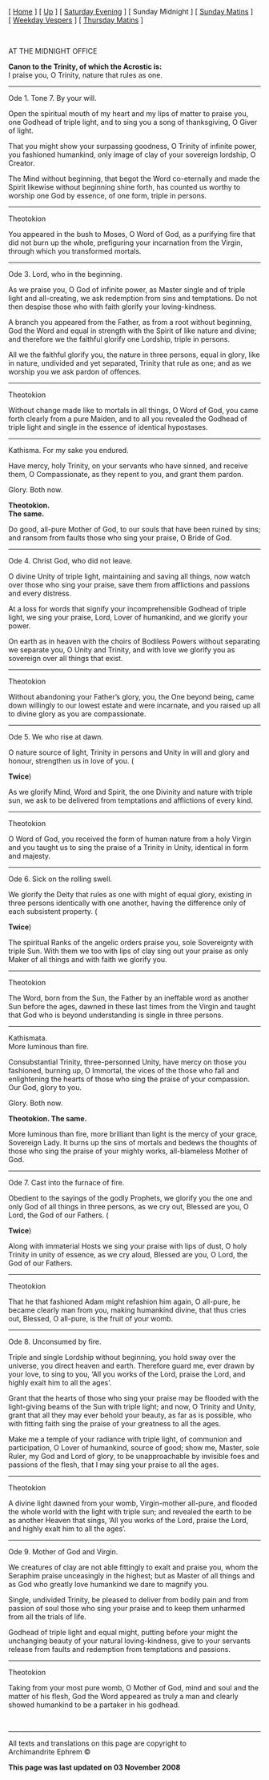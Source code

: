 \[ [Home](index.md) \] \[ [Up](tone7.md) \]
\[ [Saturday Evening](sat7ec.md) \] \[ Sunday Midnight \]
\[ [Sunday Matins](sun7mat.md) \]
\[ [Weekday Vespers](weekday_vespers6.md) \]
\[ [Thursday Matins](thursday%20matins.md) \]

 

AT THE MIDNIGHT OFFICE

**Canon to the Trinity, of which the Acrostic is:**  
I praise you, O Trinity, nature that rules as one.

****

Ode 1. Tone 7. By your will.

Open the spiritual mouth of my heart and my lips of matter to praise
you, one Godhead of triple light, and to sing you a song of
thanksgiving, O Giver of light.

That you might show your surpassing goodness, O Trinity of infinite
power, you fashioned humankind, only image of clay of your sovereign
lordship, O Creator.

The Mind without beginning, that begot the Word co-eternally and made
the Spirit likewise without beginning shine forth, has counted us worthy
to worship one God by essence, of one form, triple in persons.

****

Theotokion

You appeared in the bush to Moses, O Word of God, as a purifying fire
that did not burn up the whole, prefiguring your incarnation from the
Virgin, through which you transformed mortals.

****

Ode 3. Lord, who in the beginning.

As we praise you, O God of infinite power, as Master single and of
triple light and all-creating, we ask redemption from sins and
temptations. Do not then despise those who with faith glorify your
loving-kindness.

A branch you appeared from the Father, as from a root without beginning,
God the Word and equal in strength with the Spirit of like nature and
divine; and therefore we the faithful glorify one Lordship, triple in
persons.

All we the faithful glorify you, the nature in three persons, equal in
glory, like in nature, undivided and yet separated, Trinity that rule as
one; and as we worship you we ask pardon of offences.

****

Theotokion

Without change made like to mortals in all things, O Word of God, you
came forth clearly from a pure Maiden, and to all you revealed the
Godhead of triple light and single in the essence of identical
hypostases.

****

Kathisma. For my sake you endured.

Have mercy, holy Trinity, on your servants who have sinned, and receive
them, O Compassionate, as they repent to you, and grant them pardon.

Glory. Both now.

**Theotokion.  
The same.**

Do good, all-pure Mother of God, to our souls that have been ruined by
sins; and ransom from faults those who sing your praise, O Bride of God.

****

Ode 4. Christ God, who did not leave.

O divine Unity of triple light, maintaining and saving all things, now
watch over those who sing your praise, save them from afflictions and
passions and every distress.

At a loss for words that signify your incomprehensible Godhead of triple
light, we sing your praise, Lord, Lover of humankind, and we glorify
your power.

On earth as in heaven with the choirs of Bodiless Powers without
separating we separate you, O Unity and Trinity, and with love we
glorify you as sovereign over all things that exist.

****

Theotokion

Without abandoning your Father’s glory, you, the One beyond being, came
down willingly to our lowest estate and were incarnate, and you raised
up all to divine glory as you are compassionate.

****

Ode 5. We who rise at dawn.

O nature source of light, Trinity in persons and Unity in will and glory
and honour, strengthen us in love of you. (

**Twice**)

As we glorify Mind, Word and Spirit, the one Divinity and nature with
triple sun, we ask to be delivered from temptations and afflictions of
every kind.

****

Theotokion

O Word of God, you received the form of human nature from a holy Virgin
and you taught us to sing the praise of a Trinity in Unity, identical in
form and majesty.

****

Ode 6. Sick on the rolling swell.

We glorify the Deity that rules as one with might of equal glory,
existing in three persons identically with one another, having the
difference only of each subsistent property. (

**Twice**)

The spiritual Ranks of the angelic orders praise you, sole Sovereignty
with triple Sun. With them we too with lips of clay sing out your praise
as only Maker of all things and with faith we glorify you.

****

Theotokion

The Word, born from the Sun, the Father by an ineffable word as another
Sun before the ages, dawned in these last times from the Virgin and
taught that God who is beyond understanding is single in three persons.

****

Kathismata.  
More luminous than fire.

Consubstantial Trinity, three-personned Unity, have mercy on those you
fashioned, burning up, O Immortal, the vices of the those who fall and
enlightening the hearts of those who sing the praise of your compassion.
Our God, glory to you.

Glory. Both now.

**Theotokion. The same.**

More luminous than fire, more brilliant than light is the mercy of your
grace, Sovereign Lady. It burns up the sins of mortals and bedews the
thoughts of those who sing the praise of your mighty works,
all-blameless Mother of God.

****

Ode 7. Cast into the furnace of fire.

Obedient to the sayings of the godly Prophets, we glorify you the one
and only God of all things in three persons, as we cry out, Blessed are
you, O Lord, the God of our Fathers. (

**Twice**)

Along with immaterial Hosts we sing your praise with lips of dust, O
holy Trinity in unity of essence, as we cry aloud, Blessed are you, O
Lord, the God of our Fathers.

****

Theotokion

That he that fashioned Adam might refashion him again, O all-pure, he
became clearly man from you, making humankind divine, that thus cries
out, Blessed, O all-pure, is the fruit of your womb.

****

Ode 8. Unconsumed by fire.

Triple and single Lordship without beginning, you hold sway over the
universe, you direct heaven and earth. Therefore guard me, ever drawn by
your love, to sing to you, ‘All you works of the Lord, praise the Lord,
and highly exalt him to all the ages’.

Grant that the hearts of those who sing your praise may be flooded with
the light-giving beams of the Sun with triple light; and now, O Trinity
and Unity, grant that all they may ever behold your beauty, as far as is
possible, who with fitting faith sing the praise of your greatness to
all the ages.

Make me a temple of your radiance with triple light, of communion and
participation, O Lover of humankind, source of good; show me, Master,
sole Ruler, my God and Lord of glory, to be unapproachable by invisible
foes and passions of the flesh, that I may sing your praise to all the
ages.

****

Theotokion

A divine light dawned from your womb, Virgin-mother all-pure, and
flooded the whole world with the light with triple sun; and revealed the
earth to be as another Heaven that sings, ‘All you works of the Lord,
praise the Lord, and highly exalt him to all the ages’.

****

Ode 9. Mother of God and Virgin.

We creatures of clay are not able fittingly to exalt and praise you,
whom the Seraphim praise unceasingly in the highest; but as Master of
all things and as God who greatly love humankind we dare to magnify you.

Single, undivided Trinity, be pleased to deliver from bodily pain and
from passion of soul those who sing your praise and to keep them
unharmed from all the trials of life.

Godhead of triple light and equal might, putting before your might the
unchanging beauty of your natural loving-kindness, give to your servants
release from faults and redemption from temptations and passions.

****

Theotokion

Taking from your most pure womb, O Mother of God, mind and soul and the
matter of his flesh, God the Word appeared as truly a man and clearly
showed humankind to be a partaker in his godhead.

 

-----

All texts and translations on this page are copyright to  
Archimandrite Ephrem ©

**This page was last updated on 03 November 2008**

